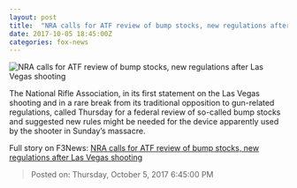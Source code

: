 ```yaml
---
layout: post
title:  "NRA calls for ATF review of bump stocks, new regulations after Las Vegas shooting"
date: 2017-10-05 18:45:00Z
categories: fox-news
---
```


![NRA calls for ATF review of bump stocks, new regulations after Las Vegas shooting](http://www.foxnews.com/content/dam/fox-news/logo/og-fn-foxnews.jpg)

The National Rifle Association, in its first statement on the Las Vegas shooting and in a rare break from its traditional opposition to gun-related regulations, called Thursday for a federal review of so-called bump stocks and suggested new rules might be needed for the device apparently used by the shooter in Sunday’s massacre.


Full story on F3News: [NRA calls for ATF review of bump stocks, new regulations after Las Vegas shooting](http://www.f3nws.com/n/C2EPjF)

> Posted on: Thursday, October 5, 2017 6:45:00 PM
